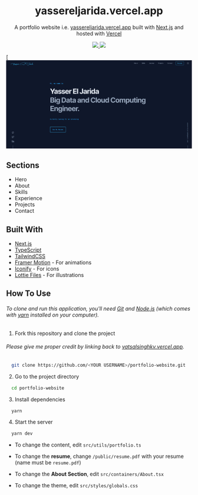 <h1 align="center">
  yassereljarida.vercel.app
</h1>

<p align="center">
  A portfolio website i.e. <a href="https://yassereljarida.vercel.app" target="_blank">yassereljarida.vercel.app</a> built with <a href="https://nextjs.org/" target="_blank">Next.js</a> and hosted with <a href="https://vercel.com/" target="_blank">Vercel</a>
</p>

<p align="center">
  <a href="https://choosealicense.com/licenses/mit/">
    <img src="https://img.shields.io/badge/License-MIT-brightgreen"/ >
  </a>
  <img src="https://img.shields.io/badge/Version-1.3.1-blue"/ >
</p>

[![My Portfolio](https://github.com/YasserElj/portfolio-website/blob/main/public/front-page.png)

## Sections

- Hero
- About
- Skills
- Experience
- Projects
- Contact

## Built With

- [Next.js](https://nextjs.org/)
- [TypeScript](https://www.typescriptlang.org/)
- [TailwindCSS](https://tailwindcss.com/)
- [Framer Motion](https://www.framer.com/motion/) - For animations
- [Iconify](https://icon-sets.iconify.design/) - For icons
- [Lottie Files](https://lottiefiles.com/) - For illustrations

## How To Use

###### To clone and run this application, you'll need [Git](https://git-scm.com) and [Node.js](https://nodejs.org/en/download/) (which comes with [yarn](https://yarnpkg.com) installed on your computer).

1. Fork this repository and clone the project

###### Please give me proper credit by linking back to [vatsalsinghkv.vercel.app](https://vatsalsinghkv.vercel.app).

```bash
  git clone https://github.com/<YOUR USERNAME>/portfolio-website.git
```

2. Go to the project directory

```bash
  cd portfolio-website
```

3. Install dependencies

```bash
  yarn
```

4. Start the server

```bash
  yarn dev
```

- To change the content, edit `src/utils/portfolio.ts`

- To change the **resume**, change `/public/resume.pdf` with your resume (name must be `resume.pdf`)

- To change the **About Section**, edit `src/containers/About.tsx`

- To change the theme, edit `src/styles/globals.css`

